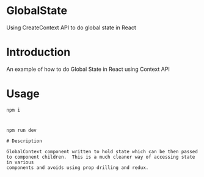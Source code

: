 # GlobalState
Using CreateContext API to do global state in React

# Introduction

An example of how to do Global State in React using Context API

# Usage

````
npm i
````
#
````
npm run dev

# Description

GlobalContext component written to hold state which can be then passed to component children.  This is a much cleaner way of accessing state in various 
components and avoids using prop drilling and redux.


